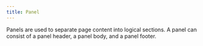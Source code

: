 ```yaml
---
title: Panel
---
```


Panels are used to separate page content into logical sections. A panel can consist of a panel header, a panel body, and a panel footer.
